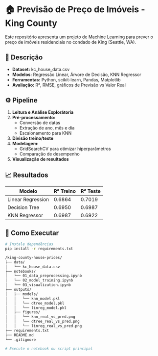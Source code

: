 # 🏠 Previsão de Preço de Imóveis - King County

Este repositório apresenta um projeto de Machine Learning para prever o preço de imóveis residenciais no condado de King (Seattle, WA).

## 📌 Descrição

- **Dataset:** kc_house_data.csv
- **Modelos:** Regressão Linear, Árvore de Decisão, KNN Regressor
- **Ferramentas:** Python, scikit-learn, Pandas, Matplotlib
- **Avaliação:** R², RMSE, gráficos de Previsão vs Valor Real

## ⚙️ Pipeline

1. **Leitura e Análise Explorátoria**
2. **Pré-processamento:**
   - Conversão de datas
   - Extração de ano, mês e dia
   - Escalonamento para KNN
3. **Divisão treino/teste**
4. **Modelagem:**
   - GridSearchCV para otimizar hiperparâmetros
   - Comparação de desempenho
5. **Visualização de resultados**

## 📈 Resultados

| Modelo              | R² Treino | R² Teste |
|---------------------|-----------|----------|
| Linear Regression   | 0.6864    | 0.7019   | 
| Decision Tree       | 0.6950    | 0.6987   | 
| KNN Regressor       | 0.6987    | 0.6922   |


## 🚀 Como Executar

```bash
# Instale dependências
pip install -r requirements.txt

/king-county-house-prices/
├── data/
│   └── kc_house_data.csv
├── notebooks/
│   └── 01_data_preprocessing.ipynb
│   └── 02_model_training.ipynb
│   └── 03_visualization.ipynb
├── outputs/
│   ├── models/
│   │   └── knn_model.pkl
│   │   └── dtree_model.pkl
│   │   └── linreg_model.pkl
│   ├── figures/
│   │   └── knn_real_vs_pred.png
│   │   └── dtree_real_vs_pred.png
│   │   └── linreg_real_vs_pred.png
├── requirements.txt
├── README.md
└── .gitignore

# Execute o notebook ou script principal
